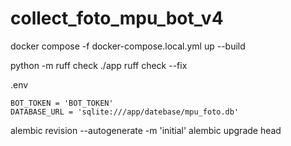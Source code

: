 # collect_foto_mpu_bot_v4


docker compose -f docker-compose.local.yml up --build

python -m ruff check ./app
ruff check --fix

.env
```
BOT_TOKEN = 'BOT_TOKEN'
DATABASE_URL = 'sqlite:///app/datebase/mpu_foto.db'
```
alembic revision --autogenerate -m 'initial'
alembic upgrade head
